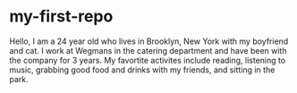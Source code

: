 # my-first-repo

Hello,
I am a 24 year old who lives in Brooklyn, New York with my boyfriend and cat. 
I work at Wegmans in the catering department and have been with the company for 3 years. 
My favortite activites include reading, listening to music, grabbing good food and drinks with my friends, and sitting in the park.